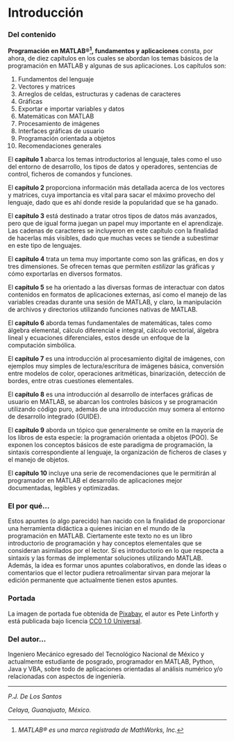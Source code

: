# Introducción

### Del contenido

**Programación en MATLAB&reg;[^matlabtm], fundamentos y aplicaciones** consta, 
por ahora, de diez capítulos en los cuales se abordan los temas básicos de la 
programación en MATLAB y algunas de sus aplicaciones. Los capítulos son:

1.  Fundamentos del lenguaje
2.  Vectores y matrices
3.  Arreglos de celdas, estructuras y cadenas de caracteres
4.  Gráficas
5.  Exportar e importar variables y datos
6.  Matemáticas con MATLAB
7.  Procesamiento de imágenes
8.  Interfaces gráficas de usuario
9.  Programación orientada a objetos
10. Recomendaciones generales

El **capítulo 1** abarca los temas introductorios al lenguaje, tales como el
uso del entorno de desarrollo, los tipos de datos y operadores,
sentencias de control, ficheros de comandos y funciones.

El **capítulo 2** proporciona información más detallada acerca de los
vectores y matrices, cuya importancia es vital para sacar el máximo
provecho del lenguaje, dado que es ahí donde reside la popularidad que
se ha ganado.

El **capítulo 3** está destinado a tratar otros tipos de datos más
avanzados, pero que de igual forma juegan un papel muy importante en el
aprendizaje. Las cadenas de caracteres se incluyeron en este capítulo
con la finalidad de hacerlas más visibles, dado que muchas veces se
tiende a subestimar en este tipo de lenguajes.

El **capítulo 4** trata un tema muy importante como son las gráficas, en dos
y tres dimensiones. Se ofrecen temas que permiten *estilizar* las
gráficas y cómo exportarlas en diversos formatos.

El **capítulo 5** se ha orientado a las diversas formas de interactuar con
datos contenidos en formatos de aplicaciones externas, así como el
manejo de las variables creadas durante una sesión de MATLAB, y claro,
la manipulación de archivos y directorios utilizando funciones nativas
de MATLAB.

El **capítulo 6** aborda temas fundamentales de matemáticas, tales como 
álgebra elemental, cálculo diferencial e integral, cálculo vectorial, álgebra lineal 
y ecuaciones diferenciales, estos desde un enfoque de la computación 
simbólica.

El **capítulo 7** es una introducción al procesamiento digital de imágenes, 
con ejemplos muy simples de lectura/escritura de imágenes básica, conversión entre 
modelos de color, operaciones aritméticas, binarización, detección de bordes, 
entre otras cuestiones elementales.

El **capítulo 8** es una introducción al desarrollo de interfaces gráficas
de usuario en MATLAB, se abarcan los controles básicos y se programación 
utilizando código puro, además de una introducción muy somera al entorno 
de desarrollo integrado (GUIDE).

El **capítulo 9** aborda un tópico que generalmente se omite en la mayoría de
los libros de esta especie: la programación orientada a objetos (POO).
Se exponen los conceptos básicos de este paradigma de programación, la
sintaxis correspondiente al lenguaje, la organización de ficheros de
clases y el manejo de objetos.

El **capítulo 10** incluye una serie de recomendaciones que le permitirán al
programador en MATLAB el desarrollo de aplicaciones mejor documentadas,
legibles y optimizadas.

### El por qué...

Estos apuntes (o algo parecido) han nacido con la finalidad de proporcionar una 
herramienta didáctica a quienes inician en el mundo de la programación en MATLAB. 
Ciertamente este texto no es un libro introductorio de programación y hay conceptos 
elementales que se consideran asimilados por el lector. Sí es introductorio en 
lo que respecta a sintaxis y las formas de implementar soluciones utilizando MATLAB.
Además, la idea es formar unos apuntes colaborativos, en donde las ideas o comentarios 
que el lector pudiera retroalimentar sirvan para mejorar la edición permanente 
que actualmente tienen estos apuntes.

<!-- ¿O por qué no?. Este texto ha nacido con la finalidad de proporcionar un material 
didáctico para aquellos que se inician en la aventura de aprender este nuevo lenguaje.
El propósito principal es que el lector conozca y aprenda la sintaxis y las posibilidades 
de MATLAB, sería genial que tuviera conocimientos básicos de programación y desarrollo de 
algoritmos, lo cual facilitaría enormemente la asimilación de conceptos. -->

### Portada

La imagen de portada fue obtenida de 
[Pixabay](https://pixabay.com/es/nano-tecnolog%C3%ADa-construcci%C3%B3n-1480553/), 
el autor es Pete Linforth y está publicada bajo licencia 
[CC0 1.0 Universal](https://creativecommons.org/publicdomain/zero/1.0/deed.es).

### Del autor...

Ingeniero Mecánico egresado del Tecnológico Nacional de México y actualmente estudiante de 
posgrado, programador en MATLAB, Python, Java y VBA, sobre todo de aplicaciones orientadas al 
análisis numérico y/o relacionadas con aspectos de ingeniería.

--- 

*P.J. De Los Santos*

*Celaya, Guanajuato, México.*


[^matlabtm]: *MATLAB&reg; es una marca registrada de MathWorks, Inc.*

<!--  
Imagen de portada obtenida de:

https://pixabay.com/es/nano-tecnolog%C3%ADa-construcci%C3%B3n-1480553/

Autor: PeteLinforth
-->